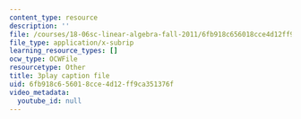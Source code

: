 ```yaml
---
content_type: resource
description: ''
file: /courses/18-06sc-linear-algebra-fall-2011/6fb918c656018cce4d12ff9ca351376f_2uDvRUowBzg.srt
file_type: application/x-subrip
learning_resource_types: []
ocw_type: OCWFile
resourcetype: Other
title: 3play caption file
uid: 6fb918c6-5601-8cce-4d12-ff9ca351376f
video_metadata:
  youtube_id: null
---
```

